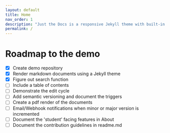 ```yaml
---
layout: default
title: Home
nav_order: 1
description: "Just the Docs is a responsive Jekyll theme with built-in search that is easily customizable and hosted on GitHub Pages."
permalink: /
---
```

# Roadmap to the demo

- [x] Create demo repository
- [x] Render markdown documents using a Jekyll theme
- [x] Figure out search function
- [ ] Include a table of contents
- [ ] Demonstrate the edit cycle
- [ ] Add semantic versioning and document the triggers
- [ ] Create a pdf render of the documents
- [ ] Email/Webhook notifications when minor or major version is incremented
- [ ] Document the 'student' facing features in About 
- [ ] Document the contribution guidelines in readme.md
